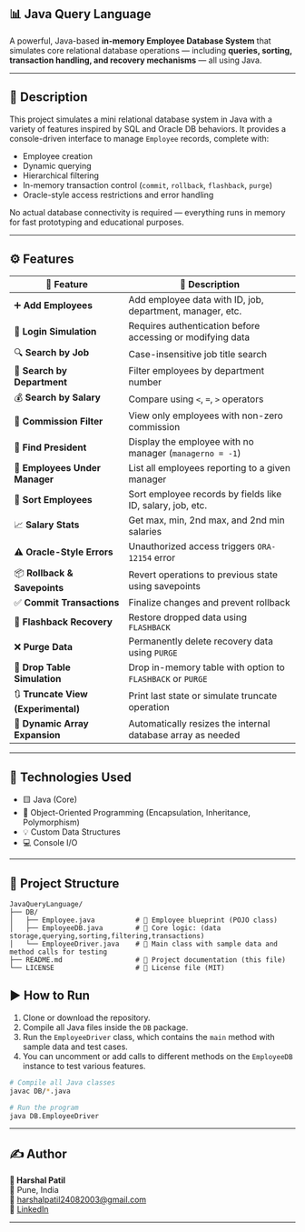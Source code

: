 ## 📊 Java Query Language

A powerful, Java-based **in-memory Employee Database System** that simulates core relational database operations — including **queries, sorting, transaction handling, and recovery mechanisms** — all using Java.

---

## 📘 Description

This project simulates a mini relational database system in Java with a variety of features inspired by SQL and Oracle DB behaviors. It provides a console-driven interface to manage `Employee` records, complete with:

- Employee creation
- Dynamic querying
- Hierarchical filtering
- In-memory transaction control (`commit`, `rollback`, `flashback`, `purge`)
- Oracle-style access restrictions and error handling

No actual database connectivity is required — everything runs in memory for fast prototyping and educational purposes.

---

## ⚙️ Features

| 🚀 Feature                     | 📝 Description                                                       |
|-------------------------------|----------------------------------------------------------------------|
| ➕ **Add Employees**           | Add employee data with ID, job, department, manager, etc.           |
| 🔐 **Login Simulation**        | Requires authentication before accessing or modifying data          |
| 🔍 **Search by Job**           | Case-insensitive job title search                                   |
| 🏢 **Search by Department**    | Filter employees by department number                               |
| 💰 **Search by Salary**        | Compare using `<`, `=`, `>` operators                               |
| 💸 **Commission Filter**       | View only employees with non-zero commission                        |
| 👑 **Find President**          | Display the employee with no manager (`managerno = -1`)             |
| 👥 **Employees Under Manager** | List all employees reporting to a given manager                     |
| 🔄 **Sort Employees**          | Sort employee records by fields like ID, salary, job, etc.          |
| 📈 **Salary Stats**            | Get max, min, 2nd max, and 2nd min salaries                         |
| ⚠️ **Oracle-Style Errors**     | Unauthorized access triggers `ORA-12154` error                      |
| 📦 **Rollback & Savepoints**   | Revert operations to previous state using savepoints                |
| ✅ **Commit Transactions**     | Finalize changes and prevent rollback                               |
| 🔁 **Flashback Recovery**      | Restore dropped data using `FLASHBACK`                              |
| ❌ **Purge Data**              | Permanently delete recovery data using `PURGE`                      |
| 🧪 **Drop Table Simulation**   | Drop in-memory table with option to `FLASHBACK` or `PURGE`         |
| 🔃 **Truncate View (Experimental)** | Print last state or simulate truncate operation                   |
| 🧠 **Dynamic Array Expansion** | Automatically resizes the internal database array as needed         |

---

## 🧰 Technologies Used

- 🟨 Java (Core)
- 🧠 Object-Oriented Programming (Encapsulation, Inheritance, Polymorphism)
- 💡 Custom Data Structures
- 💻 Console I/O

---

## 📁 Project Structure
```plaintext
JavaQueryLanguage/
├── DB/
│   ├── Employee.java          # 📌 Employee blueprint (POJO class)
│   ├── EmployeeDB.java        # 🧠 Core logic: (data storage,querying,sorting,filtering,transactions)
│   └── EmployeeDriver.java    # 🚀 Main class with sample data and method calls for testing
├── README.md                  # 📄 Project documentation (this file)
└── LICENSE                    # 📝 License file (MIT)
```

## ▶️ How to Run

1. Clone or download the repository.
2. Compile all Java files inside the `DB` package.
3. Run the `EmployeeDriver` class, which contains the `main` method with sample data and test cases.
4. You can uncomment or add calls to different methods on the `EmployeeDB` instance to test various features.

```bash
# Compile all Java classes
javac DB/*.java

# Run the program
java DB.EmployeeDriver
```
---

## ✍️ Author

**👤 Harshal Patil**  
📍 Pune, India <br>
📧 [harshalpatil24082003@gmail.com](mailto:harshalpatil24082003@gmail.com)  
🔗 [LinkedIn](https://www.linkedin.com/in/harshal-patil24/)

---






